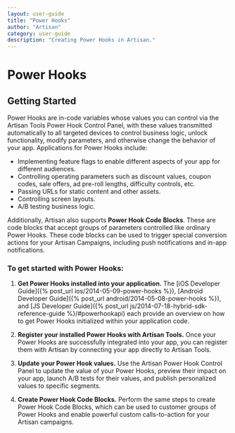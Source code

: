 ```yaml
---
layout: user-guide
title: "Power Hooks"
author: "Artisan"
category: user-guide
description: "Creating Power Hooks in Artisan."
---
```

# Power Hooks

## Getting Started

Power Hooks are in-code variables whose values you can control via the Artisan Tools Power Hook Control Panel, with these values transmitted automatically to all targeted devices to control business logic, unlock functionality, modify parameters, and otherwise change the behavior of your app.  Applications for Power Hooks include:

* Implementing feature flags to enable different aspects of your app for different audiences.
* Controlling operating parameters such as discount values, coupon codes, sale offers, ad pre-roll lengths, difficulty controls, etc.
* Passing URLs for static content and other assets.
* Controlling screen layouts.
* A/B testing business logic.

Additionally, Artisan also supports **Power Hook Code Blocks**.  These are code blocks that accept groups of parameters controlled like ordinary Power Hooks.  These code blocks can be used to trigger special conversion actions for your Artisan Campaigns, including push notifications and in-app notifications.

### To get started with Power Hooks:

1. **Get Power Hooks installed into your application.** The [iOS Developer Guide]({% post_url ios/2014-05-09-power-hooks %}), [Android Developer Guide]({% post_url android/2014-05-08-power-hooks %}), and [JS Developer Guide]({% post_url js/2014-07-18-hybrid-sdk-reference-guide %}/#powerhookapi) each provide an overview on how to get Power Hooks initialized within your application code.

1. **Register your installed Power Hooks with Artisan Tools.** Once your Power Hooks are successfully integrated into your app, you can register them with Artisan by connecting your app directly to Artisan Tools.

1. **Update your Power Hook values.** Use the Artisan Power Hook Control Panel to update the value of your Power Hooks, preview their impact on your app, launch A/B tests for their values, and publish personalized values to specific segments.

1. **Create Power Hook Code Blocks.** Perform the same steps to create Power Hook Code Blocks, which can be used to customer groups of Power Hooks and enable powerful custom calls-to-action for your Artisan campaigns.

